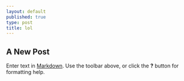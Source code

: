 ```yaml
---
layout: default
published: true
type: post
title: lol
---
```




## A New Post

Enter text in [Markdown](http://daringfireball.net/projects/markdown/). Use the toolbar above, or click the **?** button for formatting help.
